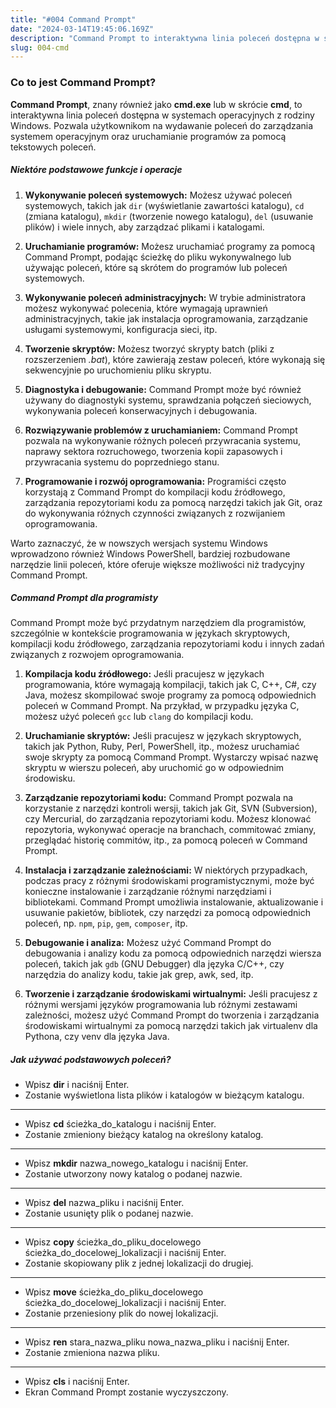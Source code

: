 ```yaml
---
title: "#004 Command Prompt" 
date: "2024-03-14T19:45:06.169Z"
description: "Command Prompt to interaktywna linia poleceń dostępna w systemach operacyjnych z rodziny Windows."
slug: 004-cmd
---
```


### Co to jest Command Prompt?

**Command Prompt**, znany również jako **cmd.exe** lub w skrócie **cmd**, to interaktywna linia poleceń dostępna w systemach operacyjnych z rodziny Windows. Pozwala użytkownikom na wydawanie poleceń do zarządzania systemem operacyjnym oraz uruchamianie programów za pomocą tekstowych poleceń.

##### Niektóre podstawowe funkcje i operacje

1. **Wykonywanie poleceń systemowych:** Możesz używać poleceń systemowych, takich jak `dir` (wyświetlanie zawartości katalogu), `cd` (zmiana katalogu), `mkdir` (tworzenie nowego katalogu), `del` (usuwanie plików) i wiele innych, aby zarządzać plikami i katalogami.

2. **Uruchamianie programów:** Możesz uruchamiać programy za pomocą Command Prompt, podając ścieżkę do pliku wykonywalnego lub używając poleceń, które są skrótem do programów lub poleceń systemowych.

3. **Wykonywanie poleceń administracyjnych:** W trybie administratora możesz wykonywać polecenia, które wymagają uprawnień administracyjnych, takie jak instalacja oprogramowania, zarządzanie usługami systemowymi, konfiguracja sieci, itp.

4. **Tworzenie skryptów:** Możesz tworzyć skrypty batch (pliki z rozszerzeniem *.bat*), które zawierają zestaw poleceń, które wykonają się sekwencyjnie po uruchomieniu pliku skryptu.

5. **Diagnostyka i debugowanie:** Command Prompt może być również używany do diagnostyki systemu, sprawdzania połączeń sieciowych, wykonywania poleceń konserwacyjnych i debugowania.

6. **Rozwiązywanie problemów z uruchamianiem:** Command Prompt pozwala na wykonywanie różnych poleceń przywracania systemu, naprawy sektora rozruchowego, tworzenia kopii zapasowych i przywracania systemu do poprzedniego stanu.

7. **Programowanie i rozwój oprogramowania:** Programiści często korzystają z Command Prompt do kompilacji kodu źródłowego, zarządzania repozytoriami kodu za pomocą narzędzi takich jak Git, oraz do wykonywania różnych czynności związanych z rozwijaniem oprogramowania.

Warto zaznaczyć, że w nowszych wersjach systemu Windows wprowadzono również Windows PowerShell, bardziej rozbudowane narzędzie linii poleceń, które oferuje większe możliwości niż tradycyjny Command Prompt.

##### Command Prompt dla programisty
Command Prompt może być przydatnym narzędziem dla programistów, szczególnie w kontekście programowania w językach skryptowych, kompilacji kodu źródłowego, zarządzania repozytoriami kodu i innych zadań związanych z rozwojem oprogramowania.

1. **Kompilacja kodu źródłowego:** Jeśli pracujesz w językach programowania, które wymagają kompilacji, takich jak C, C++, C#, czy Java, możesz skompilować swoje programy za pomocą odpowiednich poleceń w Command Prompt. Na przykład, w przypadku języka C, możesz użyć poleceń `gcc` lub `clang` do kompilacji kodu.

2. **Uruchamianie skryptów:** Jeśli pracujesz w językach skryptowych, takich jak Python, Ruby, Perl, PowerShell, itp., możesz uruchamiać swoje skrypty za pomocą Command Prompt. Wystarczy wpisać nazwę skryptu w wierszu poleceń, aby uruchomić go w odpowiednim środowisku.

3. **Zarządzanie repozytoriami kodu:** Command Prompt pozwala na korzystanie z narzędzi kontroli wersji, takich jak Git, SVN (Subversion), czy Mercurial, do zarządzania repozytoriami kodu. Możesz klonować repozytoria, wykonywać operacje na branchach, commitować zmiany, przeglądać historię commitów, itp., za pomocą poleceń w Command Prompt.

4. **Instalacja i zarządzanie zależnościami:** W niektórych przypadkach, podczas pracy z różnymi środowiskami programistycznymi, może być konieczne instalowanie i zarządzanie różnymi narzędziami i bibliotekami. Command Prompt umożliwia instalowanie, aktualizowanie i usuwanie pakietów, bibliotek, czy narzędzi za pomocą odpowiednich poleceń, np. `npm`, `pip`, `gem`, `composer`, itp.

5. **Debugowanie i analiza:** Możesz użyć Command Prompt do debugowania i analizy kodu za pomocą odpowiednich narzędzi wiersza poleceń, takich jak `gdb` (GNU Debugger) dla języka C/C++, czy narzędzia do analizy kodu, takie jak grep, awk, sed, itp.

6. **Tworzenie i zarządzanie środowiskami wirtualnymi:** Jeśli pracujesz z różnymi wersjami języków programowania lub różnymi zestawami zależności, możesz użyć Command Prompt do tworzenia i zarządzania środowiskami wirtualnymi za pomocą narzędzi takich jak virtualenv dla Pythona, czy venv dla języka Java.

##### Jak używać podstawowych poleceń?

- Wpisz **dir** i naciśnij Enter.
- Zostanie wyświetlona lista plików i katalogów w bieżącym katalogu.
--------
- Wpisz **cd** ścieżka_do_katalogu i naciśnij Enter.
- Zostanie zmieniony bieżący katalog na określony katalog.
--------
- Wpisz **mkdir** nazwa_nowego_katalogu i naciśnij Enter.
- Zostanie utworzony nowy katalog o podanej nazwie.
--------
- Wpisz **del** nazwa_pliku i naciśnij Enter.
- Zostanie usunięty plik o podanej nazwie.
--------
- Wpisz **copy** ścieżka_do_pliku_docelowego ścieżka_do_docelowej_lokalizacji i naciśnij Enter.
- Zostanie skopiowany plik z jednej lokalizacji do drugiej.
--------
- Wpisz **move** ścieżka_do_pliku_docelowego ścieżka_do_docelowej_lokalizacji i naciśnij Enter.
- Zostanie przeniesiony plik do nowej lokalizacji.
--------
- Wpisz **ren** stara_nazwa_pliku nowa_nazwa_pliku i naciśnij Enter.
- Zostanie zmieniona nazwa pliku.
--------
- Wpisz **cls** i naciśnij Enter.
- Ekran Command Prompt zostanie wyczyszczony.